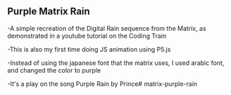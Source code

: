## Purple Matrix Rain

-A simple recreation of the Digital Rain sequence from the Matrix, as demonstrated in a youtube tutorial on the Coding Train

-This is also my first time doing JS animation using P5.js

-Instead of using the japanese font that the matrix uses, I used arabic font, and changed the color to purple

-It's a play on the song Purple Rain by Prince# matrix-purple-rain
